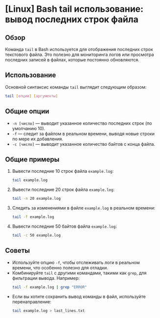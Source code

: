 # [Linux] Bash tail использование: вывод последних строк файла

## Обзор
Команда `tail` в Bash используется для отображения последних строк текстового файла. Это полезно для мониторинга логов или просмотра последних записей в файлах, которые постоянно обновляются.

## Использование
Основной синтаксис команды `tail` выглядит следующим образом:

```bash
tail [опции] [аргументы]
```

## Общие опции
- `-n [число]` — выводит указанное количество последних строк (по умолчанию 10).
- `-f` — следит за файлом в реальном времени, выводя новые строки по мере их добавления.
- `-c [число]` — выводит указанное количество байтов с конца файла.

## Общие примеры
1. Вывести последние 10 строк файла `example.log`:
   ```bash
   tail example.log
   ```

2. Вывести последние 20 строк файла `example.log`:
   ```bash
   tail -n 20 example.log
   ```

3. Следить за изменениями в файле `example.log` в реальном времени:
   ```bash
   tail -f example.log
   ```

4. Вывести последние 50 байтов файла `example.log`:
   ```bash
   tail -c 50 example.log
   ```

## Советы
- Используйте опцию `-f`, чтобы отслеживать логи в реальном времени, что особенно полезно для отладки.
- Комбинируйте `tail` с другими командами, такими как `grep`, для фильтрации вывода. Например:
  ```bash
  tail -f example.log | grep "ERROR"
  ```
- Если вы хотите сохранить вывод команды в файл, используйте перенаправление:
  ```bash
  tail example.log > last_lines.txt
  ```